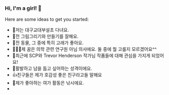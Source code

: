 ### Hi, I'm a girl! 👋

Here are some ideas to get you started:

-  🎒저는 대구교대부설초 다녀요.
-  🎨전 그림그리기와 만들기를 잘해요.
-  🐳전 동물, 그 중에 특히 고래가 좋아요.
-  👩🏻‍⚕제 꿈은 의학 관련 연구원 아님 의사에요. 둘 중에 뭘 고를지 모르겠어요^^
-  👾최근에 SCP와 Trevor Henderson 작가님 작품들에 대해 관심을 가지게 되었어요!
-  👧활발하고 남을 돕고 싶어하는 성격이에요.
-  👍️친구들은 제가 호감성 좋은 친구라고들 말해요
-  🎣제가 좋아하는 여가 활동은 낚시에요.
-  
